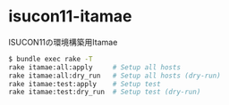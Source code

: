 # isucon11-itamae
ISUCON11の環境構築用Itamae

```bash
$ bundle exec rake -T
rake itamae:all:apply     # Setup all hosts
rake itamae:all:dry_run   # Setup all hosts (dry-run)
rake itamae:test:apply    # Setup test
rake itamae:test:dry_run  # Setup test (dry-run)
```
